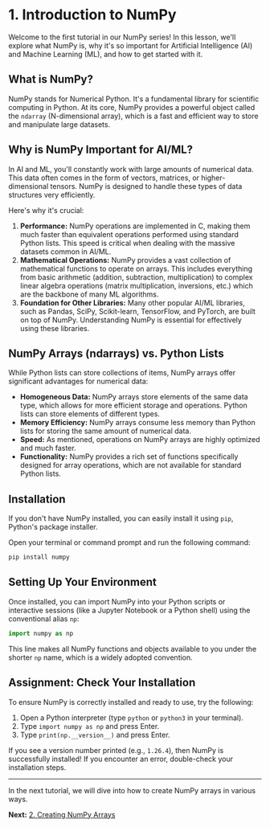 # 1. Introduction to NumPy

Welcome to the first tutorial in our NumPy series! In this lesson, we'll explore what NumPy is, why it's so important for Artificial Intelligence (AI) and Machine Learning (ML), and how to get started with it.

## What is NumPy?

NumPy stands for Numerical Python. It's a fundamental library for scientific computing in Python. At its core, NumPy provides a powerful object called the `ndarray` (N-dimensional array), which is a fast and efficient way to store and manipulate large datasets.

## Why is NumPy Important for AI/ML?

In AI and ML, you'll constantly work with large amounts of numerical data. This data often comes in the form of vectors, matrices, or higher-dimensional tensors. NumPy is designed to handle these types of data structures very efficiently.

Here's why it's crucial:

1.  **Performance:** NumPy operations are implemented in C, making them much faster than equivalent operations performed using standard Python lists. This speed is critical when dealing with the massive datasets common in AI/ML.
2.  **Mathematical Operations:** NumPy provides a vast collection of mathematical functions to operate on arrays. This includes everything from basic arithmetic (addition, subtraction, multiplication) to complex linear algebra operations (matrix multiplication, inversions, etc.) which are the backbone of many ML algorithms.
3.  **Foundation for Other Libraries:** Many other popular AI/ML libraries, such as Pandas, SciPy, Scikit-learn, TensorFlow, and PyTorch, are built on top of NumPy. Understanding NumPy is essential for effectively using these libraries.

## NumPy Arrays (ndarrays) vs. Python Lists

While Python lists can store collections of items, NumPy arrays offer significant advantages for numerical data:

*   **Homogeneous Data:** NumPy arrays store elements of the same data type, which allows for more efficient storage and operations. Python lists can store elements of different types.
*   **Memory Efficiency:** NumPy arrays consume less memory than Python lists for storing the same amount of numerical data.
*   **Speed:** As mentioned, operations on NumPy arrays are highly optimized and much faster.
*   **Functionality:** NumPy provides a rich set of functions specifically designed for array operations, which are not available for standard Python lists.

## Installation

If you don't have NumPy installed, you can easily install it using `pip`, Python's package installer.

Open your terminal or command prompt and run the following command:

```bash
pip install numpy
```

## Setting Up Your Environment

Once installed, you can import NumPy into your Python scripts or interactive sessions (like a Jupyter Notebook or a Python shell) using the conventional alias `np`:

```python
import numpy as np
```

This line makes all NumPy functions and objects available to you under the shorter `np` name, which is a widely adopted convention.

## Assignment: Check Your Installation

To ensure NumPy is correctly installed and ready to use, try the following:

1.  Open a Python interpreter (type `python` or `python3` in your terminal).
2.  Type `import numpy as np` and press Enter.
3.  Type `print(np.__version__)` and press Enter.

If you see a version number printed (e.g., `1.26.4`), then NumPy is successfully installed! If you encounter an error, double-check your installation steps.

---

In the next tutorial, we will dive into how to create NumPy arrays in various ways.

**Next:** [2. Creating NumPy Arrays](02_creating_numpy_arrays.md)
